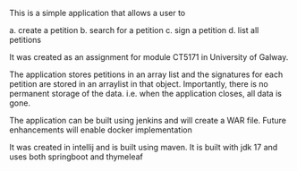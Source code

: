 
This is a simple application that allows a user to 

  a. create a petition
  b. search for a petition
  c. sign a petition
  d. list all petitions 

It was created as an assignment for module CT5171 in University of Galway. 

The application stores petitions in an array list and the signatures for each petition are stored in an arraylist in that object.
Importantly, there is no permanent storage of the data. i.e. when the application closes, all data is gone. 

The application can be built using jenkins and will create a WAR file. Future enhancements will enable docker implementation

It was created in intellij and is built using maven. 
It is built with jdk 17 and uses both springboot and thymeleaf 


